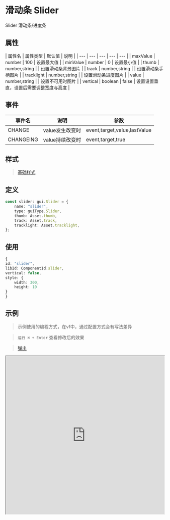 # 滑动条 Slider


Slider 滑动条/进度条

## 属性

| 属性名 | 属性类型 | 默认值 | 说明 |
| --- | --- | --- | --- | --- |
| maxValue | number | 100 | 设置最大值 |
| minValue | number | 0 | 设置最小值 |
| thumb | number,string |  | 设置滑动条背景图片 |
| track | number,string |  | 设置滑动条手柄图片 |
| tracklight | number,string |  | 设置滑动条进度图片 |
| value | number,string |  | 设置不可用时图片 |
| vertical | boolean | false | 设置设置垂直，设置后需要调整宽度与高度 |


## 事件

| 事件名  | 说明 | 参数 |
| --- | --- | --- |
|  CHANGE | value发生改变时 | event,target,value,lastValue |
|  CHANGEING | value持续改变时 | event,target,true|false |

## 样式

> [基础样式](/handbook/style.html#样式)

## 定义
``` typescript
const slider: gui.Slider = {
    name: "slider",
    type: guiType.Slider,
    thumb: Asset.thumb,
    track: Asset.track,
    tracklight: Asset.tracklight,
};
```

## 使用
``` typescript
{
id: "slider",
libId: ComponentId.slider,
vertical: false,
style: {
    width: 300,
    height: 10
}
}
```

## 示例

> 示例使用的编程方式，在vf中，通过配置方式会有写法差异

> `运行 ⌘ + Enter` 查看修改后的效果

> [弹出](https://vipkid-edu.github.io/vf-gui/play/#example/TestSlider)

<iframe src="https://vipkid-edu.github.io/vf-gui/play/#example/TestSlider" height="500" width="100%"></iframe>
